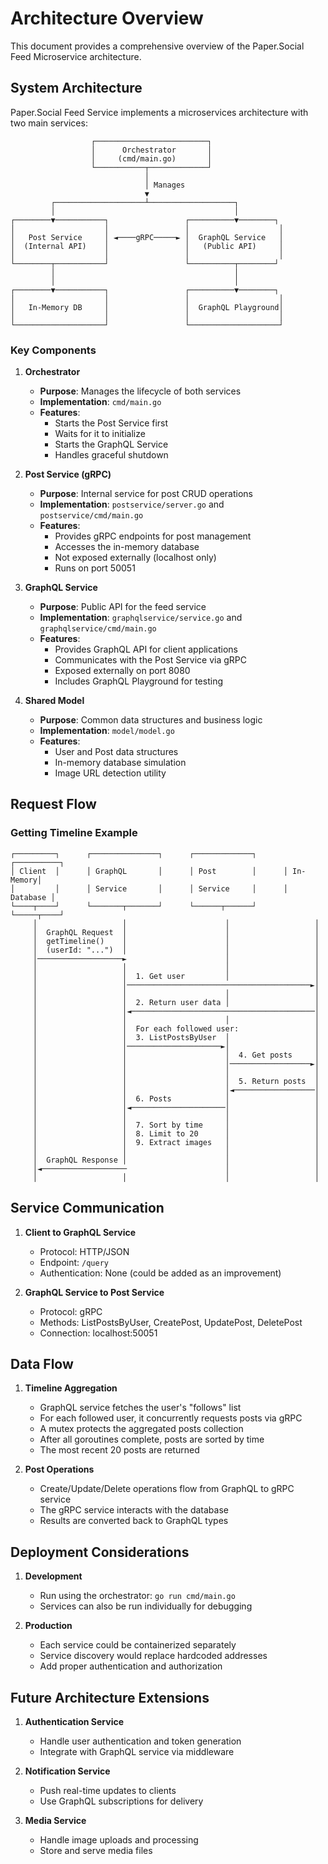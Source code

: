 # Architecture Overview

This document provides a comprehensive overview of the Paper.Social Feed Microservice architecture.

## System Architecture

Paper.Social Feed Service implements a microservices architecture with two main services:

```
                  ┌─────────────────────────┐
                  │      Orchestrator       │
                  │     (cmd/main.go)       │
                  └───────────┬─────────────┘
                              │
                              │ Manages
                              ▼
         ┌────────────────────┴───────────────────┐
         │                                        │
┌────────▼───────────┐                 ┌──────────▼────────┐
│                    │                 │                    │
│   Post Service     │ ◄────gRPC─────► │  GraphQL Service   │
│  (Internal API)    │                 │   (Public API)     │
│                    │                 │                    │
└────────┬───────────┘                 └──────────┬────────┘
         │                                        │
         │                                        │
┌────────▼───────────┐                 ┌──────────▼────────┐
│                    │                 │                    │
│   In-Memory DB     │                 │  GraphQL Playground│
│                    │                 │                    │
└────────────────────┘                 └────────────────────┘
```

### Key Components

1. **Orchestrator**
   - **Purpose**: Manages the lifecycle of both services
   - **Implementation**: `cmd/main.go`
   - **Features**:
     - Starts the Post Service first
     - Waits for it to initialize
     - Starts the GraphQL Service
     - Handles graceful shutdown

2. **Post Service (gRPC)**
   - **Purpose**: Internal service for post CRUD operations
   - **Implementation**: `postservice/server.go` and `postservice/cmd/main.go`
   - **Features**:
     - Provides gRPC endpoints for post management
     - Accesses the in-memory database
     - Not exposed externally (localhost only)
     - Runs on port 50051

3. **GraphQL Service**
   - **Purpose**: Public API for the feed service
   - **Implementation**: `graphqlservice/service.go` and `graphqlservice/cmd/main.go`
   - **Features**:
     - Provides GraphQL API for client applications
     - Communicates with the Post Service via gRPC
     - Exposed externally on port 8080
     - Includes GraphQL Playground for testing

4. **Shared Model**
   - **Purpose**: Common data structures and business logic
   - **Implementation**: `model/model.go`
   - **Features**:
     - User and Post data structures
     - In-memory database simulation
     - Image URL detection utility

## Request Flow

### Getting Timeline Example

```
┌─────────┐      ┌───────────────┐      ┌─────────────┐      ┌──────────┐
│ Client  │      │ GraphQL       │      │ Post        │      │ In-Memory│
│         │      │ Service       │      │ Service     │      │ Database │
└────┬────┘      └───────┬───────┘      └──────┬──────┘      └─────┬────┘
     │                   │                      │                   │
     │  GraphQL Request  │                      │                   │
     │  getTimeline()    │                      │                   │
     │  (userId: "...")  │                      │                   │
     │───────────────────►                      │                   │
     │                   │                      │                   │
     │                   │  1. Get user         │                   │
     │                   │─────────────────────────────────────────►│
     │                   │                      │                   │
     │                   │  2. Return user data │                   │
     │                   │◄─────────────────────────────────────────│
     │                   │                      │                   │
     │                   │  For each followed user:                 │
     │                   │  3. ListPostsByUser  │                   │
     │                   │─────────────────────►│                   │
     │                   │                      │  4. Get posts     │
     │                   │                      │──────────────────►│
     │                   │                      │                   │
     │                   │                      │  5. Return posts  │
     │                   │                      │◄──────────────────│
     │                   │  6. Posts            │                   │
     │                   │◄─────────────────────│                   │
     │                   │                      │                   │
     │                   │  7. Sort by time     │                   │
     │                   │  8. Limit to 20      │                   │
     │                   │  9. Extract images   │                   │
     │                   │                      │                   │
     │  GraphQL Response │                      │                   │
     │◄───────────────────                      │                   │
     │                   │                      │                   │
```

## Service Communication

1. **Client to GraphQL Service**
   - Protocol: HTTP/JSON
   - Endpoint: `/query`
   - Authentication: None (could be added as an improvement)

2. **GraphQL Service to Post Service**
   - Protocol: gRPC
   - Methods: ListPostsByUser, CreatePost, UpdatePost, DeletePost
   - Connection: localhost:50051

## Data Flow

1. **Timeline Aggregation**
   - GraphQL service fetches the user's "follows" list
   - For each followed user, it concurrently requests posts via gRPC
   - A mutex protects the aggregated posts collection
   - After all goroutines complete, posts are sorted by time
   - The most recent 20 posts are returned

2. **Post Operations**
   - Create/Update/Delete operations flow from GraphQL to gRPC service
   - The gRPC service interacts with the database
   - Results are converted back to GraphQL types

## Deployment Considerations

1. **Development**
   - Run using the orchestrator: `go run cmd/main.go`
   - Services can also be run individually for debugging

2. **Production**
   - Each service could be containerized separately
   - Service discovery would replace hardcoded addresses
   - Add proper authentication and authorization

## Future Architecture Extensions

1. **Authentication Service**
   - Handle user authentication and token generation
   - Integrate with GraphQL service via middleware

2. **Notification Service**
   - Push real-time updates to clients
   - Use GraphQL subscriptions for delivery

3. **Media Service**
   - Handle image uploads and processing
   - Store and serve media files 